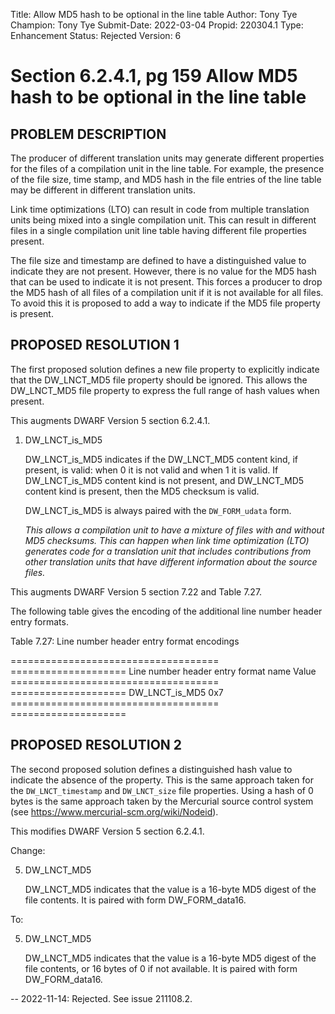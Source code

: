 Title:       Allow MD5 hash to be optional in the line table
Author:      Tony Tye
Champion:    Tony Tye
Submit-Date: 2022-03-04
Propid:      220304.1
Type:        Enhancement
Status:      Rejected
Version:     6

Section 6.2.4.1, pg 159
Allow MD5 hash to be optional in the line table
===============================================

PROBLEM DESCRIPTION
-------------------

The producer of different translation units may generate different properties
for the files of a compilation unit in the line table. For example, the presence
of the file size, time stamp, and MD5 hash in the file entries of the line table
may be different in different translation units.

Link time optimizations (LTO) can result in code from multiple translation units
being mixed into a single compilation unit. This can result in different files
in a single compilation unit line table having different file properties
present.

The file size and timestamp are defined to have a distinguished value to
indicate they are not present. However, there is no value for the MD5 hash that
can be used to indicate it is not present. This forces a producer to drop the
MD5 hash of all files of a compilation unit if it is not available for all
files. To avoid this it is proposed to add a way to indicate if the MD5 file
property is present.

PROPOSED RESOLUTION 1
---------------------

The first proposed solution defines a new file property to explicitly indicate
that the DW_LNCT_MD5 file property should be ignored. This allows the
DW_LNCT_MD5 file property to express the full range of hash values when present.

This augments DWARF Version 5 section 6.2.4.1.

1.  DW_LNCT_is_MD5

    DW_LNCT_is_MD5 indicates if the DW_LNCT_MD5 content kind, if
    present, is valid: when 0 it is not valid and when 1 it is valid. If
    DW_LNCT_is_MD5 content kind is not present, and DW_LNCT_MD5
    content kind is present, then the MD5 checksum is valid.

    DW_LNCT_is_MD5 is always paired with the `DW_FORM_udata` form.

    *This allows a compilation unit to have a mixture of files with and without
    MD5 checksums. This can happen when link time optimization (LTO) generates code
    for a translation unit that includes contributions from other translation units
    that have different information about the source files.*

This augments DWARF Version 5 section 7.22 and Table 7.27.

The following table gives the encoding of the additional line number header
entry formats.

  Table 7.27: Line number header entry format encodings

  ==================================== ====================
  Line number header entry format name Value
  ==================================== ====================
  DW_LNCT_is_MD5                       0x7
  ==================================== ====================

PROPOSED RESOLUTION 2
---------------------

The second proposed solution defines a distinguished hash value to indicate the
absence of the property. This is the same approach taken for the
`DW_LNCT_timestamp` and `DW_LNCT_size` file properties. Using a hash of 0 bytes is
the same approach taken by the Mercurial source control system (see
https://www.mercurial-scm.org/wiki/Nodeid).

This modifies DWARF Version 5 section 6.2.4.1.

Change:

5.  DW_LNCT_MD5

    DW_LNCT_MD5 indicates that the value is a 16-byte MD5 digest of the file
    contents. It is paired with form DW_FORM_data16.

To:

5.  DW_LNCT_MD5

    DW_LNCT_MD5 indicates that the value is a 16-byte MD5 digest of the file
    contents, or 16 bytes of 0 if not available. It is paired with form
    DW_FORM_data16.

--
2022-11-14:  Rejected.  See issue 211108.2.
